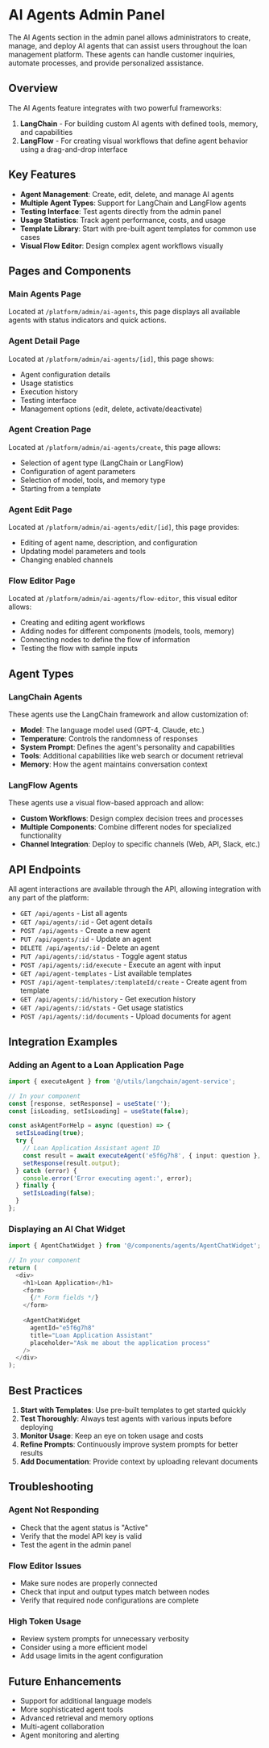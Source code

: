 # AI Agents Admin Panel

The AI Agents section in the admin panel allows administrators to create, manage, and deploy AI agents that can assist users throughout the loan management platform. These agents can handle customer inquiries, automate processes, and provide personalized assistance.

## Overview

The AI Agents feature integrates with two powerful frameworks:

1. **LangChain** - For building custom AI agents with defined tools, memory, and capabilities
2. **LangFlow** - For creating visual workflows that define agent behavior using a drag-and-drop interface

## Key Features

- **Agent Management**: Create, edit, delete, and manage AI agents
- **Multiple Agent Types**: Support for LangChain and LangFlow agents
- **Testing Interface**: Test agents directly from the admin panel
- **Usage Statistics**: Track agent performance, costs, and usage
- **Template Library**: Start with pre-built agent templates for common use cases
- **Visual Flow Editor**: Design complex agent workflows visually

## Pages and Components

### Main Agents Page

Located at `/platform/admin/ai-agents`, this page displays all available agents with status indicators and quick actions.

### Agent Detail Page

Located at `/platform/admin/ai-agents/[id]`, this page shows:
- Agent configuration details
- Usage statistics
- Execution history
- Testing interface
- Management options (edit, delete, activate/deactivate)

### Agent Creation Page

Located at `/platform/admin/ai-agents/create`, this page allows:
- Selection of agent type (LangChain or LangFlow)
- Configuration of agent parameters
- Selection of model, tools, and memory type
- Starting from a template

### Agent Edit Page

Located at `/platform/admin/ai-agents/edit/[id]`, this page provides:
- Editing of agent name, description, and configuration
- Updating model parameters and tools
- Changing enabled channels

### Flow Editor Page

Located at `/platform/admin/ai-agents/flow-editor`, this visual editor allows:
- Creating and editing agent workflows
- Adding nodes for different components (models, tools, memory)
- Connecting nodes to define the flow of information
- Testing the flow with sample inputs

## Agent Types

### LangChain Agents

These agents use the LangChain framework and allow customization of:
- **Model**: The language model used (GPT-4, Claude, etc.)
- **Temperature**: Controls the randomness of responses
- **System Prompt**: Defines the agent's personality and capabilities
- **Tools**: Additional capabilities like web search or document retrieval
- **Memory**: How the agent maintains conversation context

### LangFlow Agents

These agents use a visual flow-based approach and allow:
- **Custom Workflows**: Design complex decision trees and processes
- **Multiple Components**: Combine different nodes for specialized functionality
- **Channel Integration**: Deploy to specific channels (Web, API, Slack, etc.)

## API Endpoints

All agent interactions are available through the API, allowing integration with any part of the platform:

- `GET /api/agents` - List all agents
- `GET /api/agents/:id` - Get agent details
- `POST /api/agents` - Create a new agent
- `PUT /api/agents/:id` - Update an agent
- `DELETE /api/agents/:id` - Delete an agent
- `PUT /api/agents/:id/status` - Toggle agent status
- `POST /api/agents/:id/execute` - Execute an agent with input
- `GET /api/agent-templates` - List available templates
- `POST /api/agent-templates/:templateId/create` - Create agent from template
- `GET /api/agents/:id/history` - Get execution history
- `GET /api/agents/:id/stats` - Get usage statistics
- `POST /api/agents/:id/documents` - Upload documents for agent

## Integration Examples

### Adding an Agent to a Loan Application Page

```typescript
import { executeAgent } from '@/utils/langchain/agent-service';

// In your component
const [response, setResponse] = useState('');
const [isLoading, setIsLoading] = useState(false);

const askAgentForHelp = async (question) => {
  setIsLoading(true);
  try {
    // Loan Application Assistant agent ID
    const result = await executeAgent('e5f6g7h8', { input: question }, token);
    setResponse(result.output);
  } catch (error) {
    console.error('Error executing agent:', error);
  } finally {
    setIsLoading(false);
  }
};
```

### Displaying an AI Chat Widget

```typescript
import { AgentChatWidget } from '@/components/agents/AgentChatWidget';

// In your component
return (
  <div>
    <h1>Loan Application</h1>
    <form>
      {/* Form fields */}
    </form>
    
    <AgentChatWidget 
      agentId="e5f6g7h8"
      title="Loan Application Assistant"
      placeholder="Ask me about the application process"
    />
  </div>
);
```

## Best Practices

1. **Start with Templates**: Use pre-built templates to get started quickly
2. **Test Thoroughly**: Always test agents with various inputs before deploying
3. **Monitor Usage**: Keep an eye on token usage and costs
4. **Refine Prompts**: Continuously improve system prompts for better results
5. **Add Documentation**: Provide context by uploading relevant documents

## Troubleshooting

### Agent Not Responding

- Check that the agent status is "Active"
- Verify that the model API key is valid
- Test the agent in the admin panel

### Flow Editor Issues

- Make sure nodes are properly connected
- Check that input and output types match between nodes
- Verify that required node configurations are complete

### High Token Usage

- Review system prompts for unnecessary verbosity
- Consider using a more efficient model
- Add usage limits in the agent configuration

## Future Enhancements

- Support for additional language models
- More sophisticated agent tools
- Advanced retrieval and memory options
- Multi-agent collaboration
- Agent monitoring and alerting 